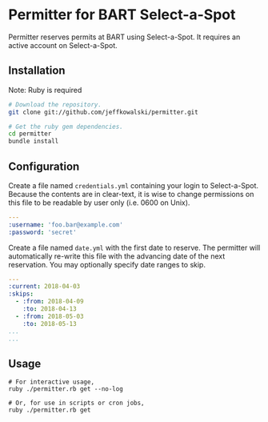 Permitter for BART Select-a-Spot
===

Permitter reserves permits at BART using Select-a-Spot.  It requires an active account on Select-a-Spot.

## Installation

Note: Ruby is required

``` sh
# Download the repository.
git clone git://github.com/jeffkowalski/permitter.git

# Get the ruby gem dependencies.
cd permitter
bundle install

```

## Configuration

Create a file named ```credentials.yml``` containing your login to Select-a-Spot.  Because the contents are in clear-text, it is wise to change permissions on this file to be readable by user only (i.e. 0600 on Unix).

``` yaml
---
:username: 'foo.bar@example.com'
:password: 'secret'
```

Create a file named ```date.yml``` with the first date to reserve.  The permitter will automatically re-write this file with the advancing date of the next reservation.  You may optionally specify date ranges to skip.

``` yaml
---
:current: 2018-04-03
:skips:
  - :from: 2018-04-09
    :to: 2018-04-13
  - :from: 2018-05-03
    :to: 2018-05-13
...
...
```

## Usage

``` shell
# For interactive usage,
ruby ./permitter.rb get --no-log

# Or, for use in scripts or cron jobs,
ruby ./permitter.rb get
```
